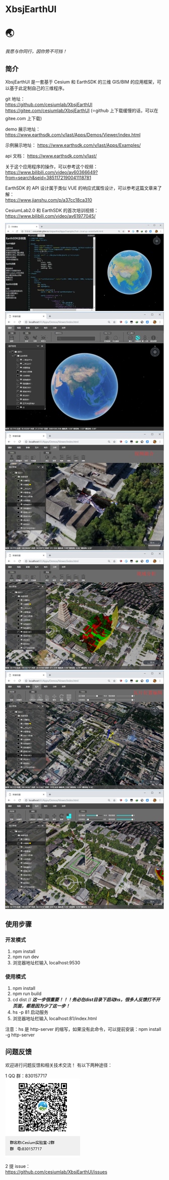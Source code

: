 # XbsjEarthUI

# 🌏

_我愿与你同行，因你势不可挡！_

## 简介

XbsjEarthUI 是一套基于 Cesium 和 EarthSDK 的三维 GIS/BIM 的应用框架，可以基于此定制自己的三维程序。

git 地址：  
https://github.com/cesiumlab/XbsjEarthUI  
https://gitee.com/cesiumlab/XbsjEarthUI (⭐github 上下载缓慢的话，可以在 gitee.com 上下载)

demo 展示地址：
https://www.earthsdk.com/v/last/Apps/Demos/Viewer/index.html

示例展示地址：
https://www.earthsdk.com/v/last/Apps/Examples/

api 文档：
https://www.earthsdk.com/v/last/

关于这个应用程序的操作，可以参考这个视频：  
https://www.bilibili.com/video/av60366649?from=search&seid=3851172190041118781

EarthSDK 的 API 设计属于类似 VUE 的响应式属性设计，可以参考这篇文章来了解：  
https://www.jianshu.com/p/a37cc18ca310

CesiumLab2.0 和 EarthSDK 的首次培训视频：  
https://www.bilibili.com/video/av61977045/

![](./Tools/readme/example.jpg)
![](./Tools/readme/start.png)  
![](./Tools/readme/视频融合.png)  
![](./Tools/readme/视域分析.png)  
![](./Tools/readme/瓦片位置编辑.png)  
![](./Tools/readme/压平.png)

## 使用步骤

### 开发模式

1. npm install
2. npm run dev
3. 浏览器地址栏输入 localhost:9530

### 使用模式

1. npm install
2. npm run build
3. cd dist  // ***这一步很重要！！！务必在dist目录下启动hs，很多人反馈打不开页面，都是因为少了这一步！***
4. hs -p 81 启动服务
5. 浏览器地址栏输入 localhost:81/index.html

注意：hs 是 http-server 的缩写，如果没有此命令，可以提前安装：npm install -g http-server

## 问题反馈

欢迎进行问题反馈和相关技术交流！
有以下两种途径：

1 QQ 群：830157717  
![](./Tools/readme/qq.png)

2 提 issue：  
https://github.com/cesiumlab/XbsjEarthUI/issues
